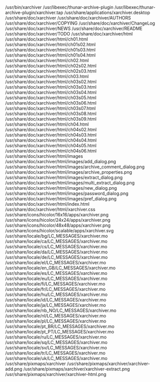 /usr/bin/xarchiver
/usr/libexec/thunar-archive-plugin
/usr/libexec/thunar-archive-plugin/xarchiver.tap
/usr/share/applications/xarchiver.desktop
/usr/share/doc/xarchiver
/usr/share/doc/xarchiver/AUTHORS
/usr/share/doc/xarchiver/COPYING
/usr/share/doc/xarchiver/ChangeLog
/usr/share/doc/xarchiver/NEWS
/usr/share/doc/xarchiver/README
/usr/share/doc/xarchiver/TODO
/usr/share/doc/xarchiver/html
/usr/share/doc/xarchiver/html/ch01.html
/usr/share/doc/xarchiver/html/ch01s02.html
/usr/share/doc/xarchiver/html/ch01s03.html
/usr/share/doc/xarchiver/html/ch01s04.html
/usr/share/doc/xarchiver/html/ch02.html
/usr/share/doc/xarchiver/html/ch02s02.html
/usr/share/doc/xarchiver/html/ch02s03.html
/usr/share/doc/xarchiver/html/ch03.html
/usr/share/doc/xarchiver/html/ch03s02.html
/usr/share/doc/xarchiver/html/ch03s03.html
/usr/share/doc/xarchiver/html/ch03s04.html
/usr/share/doc/xarchiver/html/ch03s05.html
/usr/share/doc/xarchiver/html/ch03s06.html
/usr/share/doc/xarchiver/html/ch03s07.html
/usr/share/doc/xarchiver/html/ch03s08.html
/usr/share/doc/xarchiver/html/ch03s09.html
/usr/share/doc/xarchiver/html/ch04.html
/usr/share/doc/xarchiver/html/ch04s02.html
/usr/share/doc/xarchiver/html/ch04s03.html
/usr/share/doc/xarchiver/html/ch04s04.html
/usr/share/doc/xarchiver/html/ch04s05.html
/usr/share/doc/xarchiver/html/ch04s06.html
/usr/share/doc/xarchiver/html/images
/usr/share/doc/xarchiver/html/images/add_dialog.png
/usr/share/doc/xarchiver/html/images/archive_comment_dialog.png
/usr/share/doc/xarchiver/html/images/archive_properties.png
/usr/share/doc/xarchiver/html/images/extract_dialog.png
/usr/share/doc/xarchiver/html/images/multi_extract_dialog.png
/usr/share/doc/xarchiver/html/images/new_dialog.png
/usr/share/doc/xarchiver/html/images/password_dialog.png
/usr/share/doc/xarchiver/html/images/pref_dialog.png
/usr/share/doc/xarchiver/html/index.html
/usr/share/doc/xarchiver/html/xarchiver.css
/usr/share/icons/hicolor/16x16/apps/xarchiver.png
/usr/share/icons/hicolor/24x24/apps/xarchiver.png
/usr/share/icons/hicolor/48x48/apps/xarchiver.png
/usr/share/icons/hicolor/scalable/apps/xarchiver.svg
/usr/share/locale/bg/LC_MESSAGES/xarchiver.mo
/usr/share/locale/ca/LC_MESSAGES/xarchiver.mo
/usr/share/locale/cs/LC_MESSAGES/xarchiver.mo
/usr/share/locale/da/LC_MESSAGES/xarchiver.mo
/usr/share/locale/de/LC_MESSAGES/xarchiver.mo
/usr/share/locale/el/LC_MESSAGES/xarchiver.mo
/usr/share/locale/en_GB/LC_MESSAGES/xarchiver.mo
/usr/share/locale/es/LC_MESSAGES/xarchiver.mo
/usr/share/locale/eu/LC_MESSAGES/xarchiver.mo
/usr/share/locale/fi/LC_MESSAGES/xarchiver.mo
/usr/share/locale/fr/LC_MESSAGES/xarchiver.mo
/usr/share/locale/hu/LC_MESSAGES/xarchiver.mo
/usr/share/locale/id/LC_MESSAGES/xarchiver.mo
/usr/share/locale/ja/LC_MESSAGES/xarchiver.mo
/usr/share/locale/nb_NO/LC_MESSAGES/xarchiver.mo
/usr/share/locale/nl/LC_MESSAGES/xarchiver.mo
/usr/share/locale/pl/LC_MESSAGES/xarchiver.mo
/usr/share/locale/pt_BR/LC_MESSAGES/xarchiver.mo
/usr/share/locale/pt_PT/LC_MESSAGES/xarchiver.mo
/usr/share/locale/ru/LC_MESSAGES/xarchiver.mo
/usr/share/locale/sq/LC_MESSAGES/xarchiver.mo
/usr/share/locale/sv/LC_MESSAGES/xarchiver.mo
/usr/share/locale/tr/LC_MESSAGES/xarchiver.mo
/usr/share/locale/uk/LC_MESSAGES/xarchiver.mo
/usr/share/pixmaps/xarchiver
/usr/share/pixmaps/xarchiver/xarchiver-add.png
/usr/share/pixmaps/xarchiver/xarchiver-extract.png
/usr/share/pixmaps/xarchiver/xarchiver-html.png
